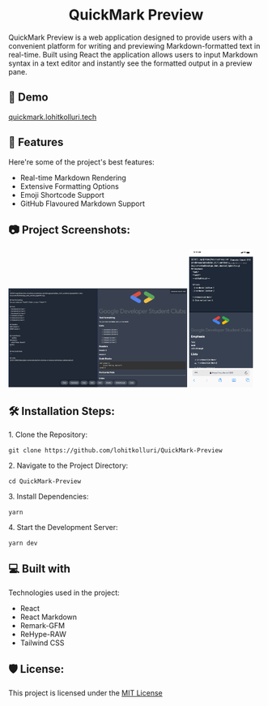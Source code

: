 <h1 align="center" id="title">QuickMark Preview</h1>

<p id="description">QuickMark Preview is a web application designed to provide users with a convenient platform for writing and previewing Markdown-formatted text in real-time. Built using React the application allows users to input Markdown syntax in a text editor and instantly see the formatted output in a preview pane.</p>

<h2>🚀 Demo</h2>

[quickmark.lohitkolluri.tech](https://quickmark.lohitkolluri.tech)

  
  
<h2>🧐 Features</h2>

Here're some of the project's best features:

*   Real-time Markdown Rendering
*   Extensive Formatting Options
*   Emoji Shortcode Support
*   GitHub Flavoured Markdown Support

<h2>📷 Project Screenshots:</h2>

<img src="./screenshots/desktop.jpg" alt="project-screenshot" width="70%" height="70%">
<img src="./screenshots/mobile.png" alt="project-screenshot" width="25%" height="25%">

<h2>🛠️ Installation Steps:</h2>

<p>1. Clone the Repository:</p>

```
git clone https://github.com/lohitkolluri/QuickMark-Preview
```

<p>2. Navigate to the Project Directory:</p>

```
cd QuickMark-Preview
```

<p>3. Install Dependencies:</p>

```
yarn
```

<p>4. Start the Development Server:</p>

```
yarn dev
```

  
  
<h2>💻 Built with</h2>

Technologies used in the project:

*   React
*   React Markdown
*   Remark-GFM
*   ReHype-RAW
*   Tailwind CSS

<h2>🛡️ License:</h2>

This project is licensed under the [MIT License](LICENSE)
